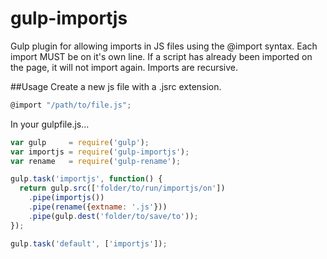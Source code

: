 gulp-importjs
=============

Gulp plugin for allowing imports in JS files using the @import syntax.  Each import MUST be on it's own line.  If a script has already been imported on the page, it will not import again.  Imports are recursive.

##Usage
Create a new js file with a .jsrc extension.
```javascript
@import "/path/to/file.js";
```

In your gulpfile.js...
```javascript
var gulp     = require('gulp');
var importjs = require('gulp-importjs');
var rename   = require('gulp-rename');

gulp.task('importjs', function() {
  return gulp.src(['folder/to/run/importjs/on'])
    .pipe(importjs())
    .pipe(rename({extname: '.js'}))
    .pipe(gulp.dest('folder/to/save/to'));
});

gulp.task('default', ['importjs']);
```
